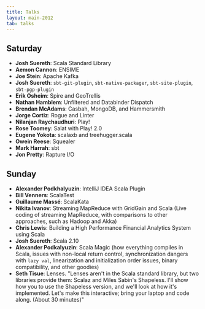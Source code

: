 ```yaml
---
title: Talks
layout: main-2012
tab: talks
---
```


## Saturday

* **Josh Suereth**: Scala Standard Library
* **Aemon Cannon**: ENSIME
* **Joe Stein**: Apache Kafka
* **Josh Suereth**: `sbt-git-plugin`, `sbt-native-packager`, `sbt-site-plugin`,
  `sbt-pgp-plugin`
* **Erik Osheim**: Spire and GeoTrellis
* **Nathan Hamblem**: Unfiltered and Databinder Dispatch
* **Brendan McAdams**: Casbah, MongoDB, and Hammersmith
* **Jorge Cortiz**: Rogue and Linter
* **Nilanjan Raychaudhuri**: Play!
* **Rose Toomey**: Salat with Play! 2.0
* **Eugene Yokota**: scalaxb and treehugger.scala
* **Owein Reese**: Squealer
* **Mark Harrah**: sbt
* **Jon Pretty**: Rapture I/O

## Sunday

* **Alexander Podkhalyuzin**: IntelliJ IDEA Scala Plugin
* **Bill Venners**: ScalaTest
* **Guillaume Massé**: ScalaKata
* **Nikita Ivanov**: Streaming MapReduce with GridGain and Scala (Live
  coding of streaming MapReduce, with comparisons to other approaches, such as
  Hadoop and Akka)
* **Chris Lewis**: Building a High Performance Financial Analytics System 
  using Scala
* **Josh Suereth**: Scala 2.10
* **Alexander Podkalyuzin**: Scala Magic (how everything compiles in Scala,
  issues with non-local return control, synchronization dangers with 
  `lazy val`, linearization and initialization order issues, binary 
  compatibility, and other goodies)
* **Seth Tisue**: Lenses.
 "Lenses aren't in the Scala standard library, but two libraries provide
 them: Scalaz and Miles Sabin's Shapeless.  I'll show how you to use the
 Shapeless version, and we'll look at how it's implemented.  Let's make
 this interactive; bring your laptop and code along. (About 30 minutes)"
